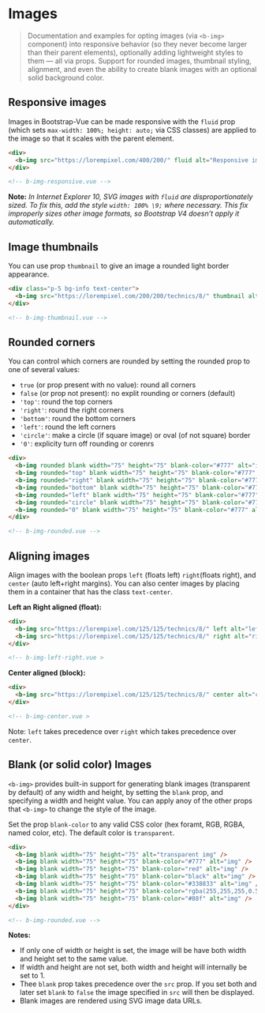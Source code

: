 # Images

> Documentation and examples for opting images (via `<b-img>` component) into
responsive behavior (so they never become larger than their parent elements),
optionally adding lightweight styles to them — all via props. Support for
rounded images, thumbnail styling, alignment, and even the ability to create
blank images with  an optional solid background color.

## Responsive images
Images in Bootstrap-Vue can be made responsive with the `fluid` prop (which
sets `max-width: 100%; height: auto;` via CSS classes) are applied to the image
so that it scales with the parent element.

```html
<div>
  <b-img src="https://lorempixel.com/400/200/" fluid alt="Responsive image" />
</div>

<!-- b-img-responsive.vue -->
```

**Note:** _In Internet Explorer 10, SVG images with `fluid` are disproportionately sized.
To fix this, add the style `width: 100% \9;` where necessary. This fix improperly sizes
other image formats, so Bootstrap V4 doesn’t apply it automatically._

## Image thumbnails
You can use prop `thumbnail` to give an image a rounded light border appearance.

```html
<div class="p-5 bg-info text-center">
  <b-img src="https://lorempixel.com/200/200/technics/8/" thumbnail alt="Thumbnail image" />
</div>

<!-- b-img-thumbnail.vue -->
```

## Rounded corners
You can control which corners are rounded by setting the rounded prop to one
of several values:
- `true` (or prop present with no value): round all corners
- `false` (or prop not present): no explit rounding or corners (default)
- `'top'`: round the top corners
- `'right'`: round the right corners
- `'bottom'`: round the bottom corners
- `'left'`: round the left corners
- `'circle'`: make a circle (if square image) or oval (of not square) border
- `'0'`: explicity turn off rounding or corenrs

```html
<div>
  <b-img rounded blank width="75" height="75" blank-color="#777" alt="img" />
  <b-img rounded="top" blank width="75" height="75" blank-color="#777" alt="img" />
  <b-img rounded="right" blank width="75" height="75" blank-color="#777" alt="img" />
  <b-img rounded="bottom" blank width="75" height="75" blank-color="#777" alt="img" />
  <b-img rounded="left" blank width="75" height="75" blank-color="#777" alt="img" />
  <b-img rounded="circle" blank width="75" height="75" blank-color="#777" alt="img" />
  <b-img rounded="0" blank width="75" height="75" blank-color="#777" alt="img" />
</div>

<!-- b-img-rounded.vue -->
```

## Aligning images
Align images with the  boolean props `left` (floats left) `right`(floats right),
and `center` (auto left+right margins). You can also center images by placing them
in a container that has the class `text-center`.

**Left an Right aligned (float):**
```html
<div>
  <b-img src="https://lorempixel.com/125/125/technics/8/" left alt="left image" />
  <b-img src="https://lorempixel.com/125/125/technics/8/" right alt="right image" />
</div>

<!-- b-img-left-right.vue >
```

**Center aligned (block):**
```html
<div>
  <b-img src="https://lorempixel.com/125/125/technics/8/" center alt="center image" />
</div>

<!-- b-img-center.vue >
```

Note: `left` takes precedence over `right` which takes precedence over `center`.

## Blank (or solid color) Images
`<b-img>` provides built-in support for generating blank images (transparent by
default) of any width and height, by setting the `blank` prop, and specifying a width and
height value. You can apply anoy of the other props that `<b-img>` to change the
style of the image.

Set the prop `blank-color` to any valid CSS color (hex foramt, RGB, RGBA, named
color, etc). The default color is `transparent`.

```html
<div>
  <b-img blank width="75" height="75" alt="transparent img" />
  <b-img blank width="75" height="75" blank-color="#777" alt="img" />
  <b-img blank width="75" height="75" blank-color="red" alt="img" />
  <b-img blank width="75" height="75" blank-color="black" alt="img" />
  <b-img blank width="75" height="75" blank-color="#338833" alt="img" />
  <b-img blank width="75" height="75" blank-color="rgba(255,255,255,0.5)" alt="img" />
  <b-img blank width="75" height="75" blank-color="#88f" alt="img" />
</div>

<!-- b-img-rounded.vue -->
```

**Notes:**
- If only one of width or height is set, the image will be have both width and height set to the same value.
- If width and height are not set, both width and height will internally be set to 1.
- Thee `blank` prop takes precedence over the `src` prop.  If you set both and later set `blank` to `false` the image specified in `src` will then be displayed.
- Blank images are rendered using SVG image data URLs.

